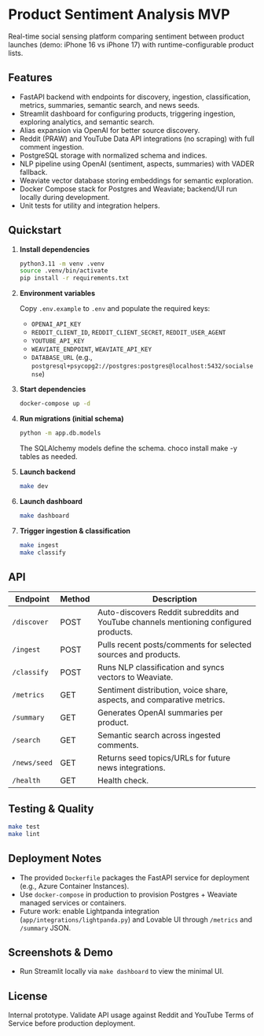 # Product Sentiment Analysis MVP

Real-time social sensing platform comparing sentiment between product launches (demo: iPhone 16 vs iPhone 17) with runtime-configurable product lists.

## Features

- FastAPI backend with endpoints for discovery, ingestion, classification, metrics, summaries, semantic search, and news seeds.
- Streamlit dashboard for configuring products, triggering ingestion, exploring analytics, and semantic search.
- Alias expansion via OpenAI for better source discovery.
- Reddit (PRAW) and YouTube Data API integrations (no scraping) with full comment ingestion.
- PostgreSQL storage with normalized schema and indices.
- NLP pipeline using OpenAI (sentiment, aspects, summaries) with VADER fallback.
- Weaviate vector database storing embeddings for semantic exploration.
- Docker Compose stack for Postgres and Weaviate; backend/UI run locally during development.
- Unit tests for utility and integration helpers.

## Quickstart

1. **Install dependencies**

   ```bash
   python3.11 -m venv .venv
   source .venv/bin/activate
   pip install -r requirements.txt
   ```

2. **Environment variables**

   Copy `.env.example` to `.env` and populate the required keys:

   - `OPENAI_API_KEY`
   - `REDDIT_CLIENT_ID`, `REDDIT_CLIENT_SECRET`, `REDDIT_USER_AGENT`
   - `YOUTUBE_API_KEY`
   - `WEAVIATE_ENDPOINT`, `WEAVIATE_API_KEY`
   - `DATABASE_URL` (e.g., `postgresql+psycopg2://postgres:postgres@localhost:5432/socialsense`)

3. **Start dependencies**

   ```bash
   docker-compose up -d
   ```

4. **Run migrations (initial schema)**

   ```bash
   python -m app.db.models
   ```

   The SQLAlchemy models define the schema. choco install make -y tables as needed.

5. **Launch backend**

   ```bash
   make dev
   ```

6. **Launch dashboard**

   ```bash
   make dashboard
   ```

7. **Trigger ingestion & classification**

   ```bash
   make ingest
   make classify
   ```

## API

| Endpoint       | Method | Description |
|----------------|--------|-------------|
| `/discover`    | POST   | Auto-discovers Reddit subreddits and YouTube channels mentioning configured products. |
| `/ingest`      | POST   | Pulls recent posts/comments for selected sources and products. |
| `/classify`    | POST   | Runs NLP classification and syncs vectors to Weaviate. |
| `/metrics`     | GET    | Sentiment distribution, voice share, aspects, and comparative metrics. |
| `/summary`     | GET    | Generates OpenAI summaries per product. |
| `/search`      | GET    | Semantic search across ingested comments. |
| `/news/seed`   | GET    | Returns seed topics/URLs for future news integrations. |
| `/health`      | GET    | Health check. |

## Testing & Quality

```bash
make test
make lint
```

## Deployment Notes

- The provided `Dockerfile` packages the FastAPI service for deployment (e.g., Azure Container Instances).
- Use `docker-compose` in production to provision Postgres + Weaviate managed services or containers.
- Future work: enable Lightpanda integration (`app/integrations/lightpanda.py`) and Lovable UI through `/metrics` and `/summary` JSON.

## Screenshots & Demo

- Run Streamlit locally via `make dashboard` to view the minimal UI.

## License

Internal prototype. Validate API usage against Reddit and YouTube Terms of Service before production deployment.
